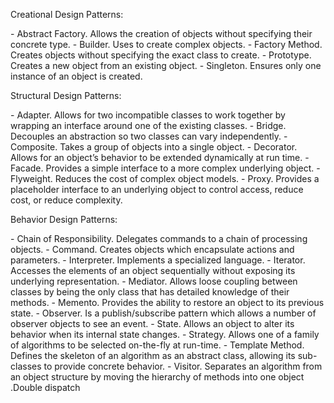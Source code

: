 <p>Creational Design Patterns:</p>
 - Abstract Factory. Allows the creation of objects without specifying their concrete type.
 - Builder. Uses to create complex objects.
 - Factory Method. Creates objects without specifying the exact class to create.
 - Prototype. Creates a new object from an existing object.
 - Singleton. Ensures only one instance of an object is created.
<p>Structural Design Patterns:</p>
 - Adapter. Allows for two incompatible classes to work together by wrapping an interface around one of the existing classes.
 - Bridge. Decouples an abstraction so two classes can vary independently.
 - Composite. Takes a group of objects into a single object.
 - Decorator. Allows for an object’s behavior to be extended dynamically at run time.
 - Facade. Provides a simple interface to a more complex underlying object.
 - Flyweight. Reduces the cost of complex object models.
 - Proxy. Provides a placeholder interface to an underlying object to control access, reduce cost, or reduce complexity.
<p>Behavior Design Patterns:</p>
 - Chain of Responsibility. Delegates commands to a chain of processing objects.
 - Command. Creates objects which encapsulate actions and parameters.
 - Interpreter. Implements a specialized language.
 - Iterator. Accesses the elements of an object sequentially without exposing its underlying representation.
 - Mediator. Allows loose coupling between classes by being the only class that has detailed knowledge of their methods.
 - Memento. Provides the ability to restore an object to its previous state.
 - Observer. Is a publish/subscribe pattern which allows a number of observer objects to see an event.
 - State. Allows an object to alter its behavior when its internal state changes.
 - Strategy. Allows one of a family of algorithms to be selected on-the-fly at run-time.
 - Template Method. Defines the skeleton of an algorithm as an abstract class, allowing its sub-classes to provide concrete behavior.
 - Visitor. Separates an algorithm from an object structure by moving the hierarchy of methods into one object .Double dispatch
